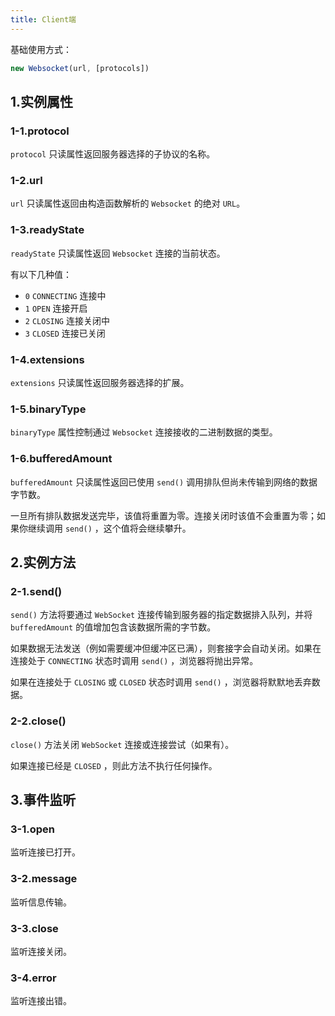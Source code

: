 ```yaml
---
title: Client端
---
```


基础使用方式：

```js
new Websocket(url, [protocols])
```

## 1.实例属性

### 1-1.protocol

`protocol` 只读属性返回服务器选择的子协议的名称。

### 1-2.url

`url` 只读属性返回由构造函数解析的 `Websocket` 的绝对 `URL`。

### 1-3.readyState

`readyState` 只读属性返回 `Websocket` 连接的当前状态。

有以下几种值：

- `0` `CONNECTING` 连接中
- `1` `OPEN` 连接开启
- `2` `CLOSING` 连接关闭中
- `3` `CLOSED` 连接已关闭

### 1-4.extensions

`extensions` 只读属性返回服务器选择的扩展。

### 1-5.binaryType

`binaryType` 属性控制通过 `Websocket` 连接接收的二进制数据的类型。

### 1-6.bufferedAmount

`bufferedAmount` 只读属性返回已使用 `send()` 调用排队但尚未传输到网络的数据字节数。

一旦所有排队数据发送完毕，该值将重置为零。连接关闭时该值不会重置为零；如果你继续调用 `send()` ，这个值将会继续攀升。

## 2.实例方法

### 2-1.send()

`send()` 方法将要通过 `WebSocket` 连接传输到服务器的指定数据排入队列，并将 `bufferedAmount` 的值增加包含该数据所需的字节数。

如果数据无法发送（例如需要缓冲但缓冲区已满），则套接字会自动关闭。如果在连接处于 `CONNECTING` 状态时调用 `send()` ，浏览器将抛出异常。

如果在连接处于 `CLOSING` 或 `CLOSED` 状态时调用 `send()` ，浏览器将默默地丢弃数据。

### 2-2.close()

`close()` 方法关闭 `WebSocket` 连接或连接尝试（如果有）。

如果连接已经是 `CLOSED` ，则此方法不执行任何操作。

## 3.事件监听

### 3-1.open

监听连接已打开。

### 3-2.message

监听信息传输。

### 3-3.close

监听连接关闭。

### 3-4.error

监听连接出错。
